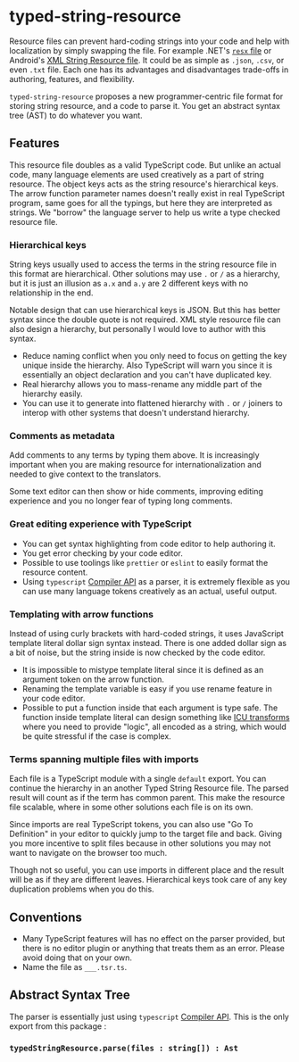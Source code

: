 # typed-string-resource

Resource files can prevent hard-coding strings into your code and help with localization by simply swapping the file. For example .NET's [`resx` file](https://docs.microsoft.com/en-us/dotnet/framework/resources/creating-resource-files-for-desktop-apps) or Android's [XML String Resource file](https://developer.android.com/guide/topics/resources/string-resource). It could be as simple as `.json`, `.csv`, or even `.txt` file. Each one has its advantages and disadvantages trade-offs in authoring, features, and flexibility.

`typed-string-resource` proposes a new programmer-centric file format for storing string resource, and a code to parse it. You get an abstract syntax tree (AST) to do whatever you want.

## Features

This resource file doubles as a valid TypeScript code. But unlike an actual code, many language elements are used creatively as a part of string resource. The object keys acts as the string resource's hierarchical keys. The arrow function parameter names doesn't really exist in real TypeScript program, same goes for all the typings, but here they are interpreted as strings. We "borrow" the language server to help us write a type checked resource file.

### Hierarchical keys

String keys usually used to access the terms in the string resource file in this format are hierarchical. Other solutions may use `.` or `/` as a hierarchy, but it is just an illusion as `a.x` and `a.y` are 2 different keys with no relationship in the end.

Notable design that can use hierarchical keys is JSON. But this has better syntax since the double quote is not required. XML style resource file can also design a hierarchy, but personally I would love to author with this syntax.

-   Reduce naming conflict when you only need to focus on getting the key unique inside the hierarchy. Also TypeScript will warn you since it is essentially an object declaration and you can't have duplicated key.
-   Real hierarchy allows you to mass-rename any middle part of the hierarchy easily.
-   You can use it to generate into flattened hierarchy with `.` or `/` joiners to interop with other systems that doesn't understand hierarchy.

### Comments as metadata

Add comments to any terms by typing them above. It is increasingly important when you are making resource for internationalization and needed to give context to the translators.

Some text editor can then show or hide comments, improving editing experience and you no longer fear of typing long comments.

### Great editing experience with TypeScript

-   You can get syntax highlighting from code editor to help authoring it.
-   You get error checking by your code editor.
-   Possible to use toolings like `prettier` or `eslint` to easily format the resource content.
-   Using `typescript` [Compiler API](https://github.com/Microsoft/TypeScript/wiki/Using-the-Compiler-API) as a parser, it is extremely flexible as you can use many language tokens creatively as an actual, useful output.

### Templating with arrow functions

Instead of using curly brackets with hard-coded strings, it uses JavaScript template literal dollar sign syntax instead. There is one added dollar sign as a bit of noise, but the string inside is now checked by the code editor.

-   It is impossible to mistype template literal since it is defined as an argument token on the arrow function.
-   Renaming the template variable is easy if you use rename feature in your code editor.
-   Possible to put a function inside that each argument is type safe. The function inside template literal can design something like [ICU transforms](https://unicode-org.github.io/icu/userguide/transforms/general/) where you need to provide "logic", all encoded as a string, which would be quite stressful if the case is complex.

### Terms spanning multiple files with imports

Each file is a TypeScript module with a single `default` export. You can continue the hierarchy in an another Typed String Resource file. The parsed result will count as if the term has common parent. This make the resource file scalable, where in some other solutions each file is on its own.

Since imports are real TypeScript tokens, you can also use "Go To Definition" in your editor to quickly jump to the target file and back. Giving you more incentive to split files because in other solutions you may not want to navigate on the browser too much.

Though not so useful, you can use imports in different place and the result will be as if they are different leaves. Hierarchical keys took care of any key duplication problems when you do this.

## Conventions

-   Many TypeScript features will has no effect on the parser provided, but there is no editor plugin or anything that treats them as an error. Please avoid doing that on your own.
-   Name the file as `___.tsr.ts`.

## Abstract Syntax Tree

The parser is essentially just using `typescript` [Compiler API](https://github.com/Microsoft/TypeScript/wiki/Using-the-Compiler-API). This is the only export from this package :

### `typedStringResource.parse(files : string[]) : Ast`
